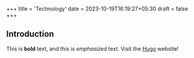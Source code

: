 +++
title = 'Technology'
date = 2023-10-19T16:19:27+05:30
draft = false
+++
## Introduction
This is **bold** text, and this is *emphasized* text.
Visit the [Hugo](https://gohugo.io) website!
